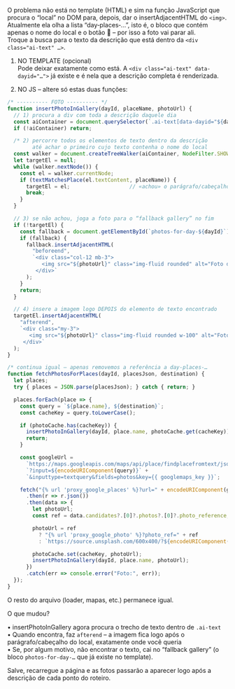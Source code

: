 O problema não está no template (HTML) e sim na função JavaScript que procura o “local” no DOM para, depois, dar o insertAdjacentHTML do `<img>`.  
Atualmente ela olha a lista “day‑places‑…”, isto é, o bloco que contém apenas o nome do local e o botão 🔄 – por isso a foto vai parar ali.  
Troque a busca para o texto da descrição que está dentro da `<div class="ai‑text" …>`.

1. NO TEMPLATE (opcional)  
   Pode deixar exatamente como está. A `<div class="ai‑text" data-dayid="…">` já existe e é nela que a descrição completa é renderizada.  

2. NO JS – altere só estas duas funções:

```js
/* ---------- FOTO ---------- */
function insertPhotoInGallery(dayId, placeName, photoUrl) {
  // 1) procura a div com toda a descrição daquele dia
  const aiContainer = document.querySelector(`.ai-text[data-dayid="${dayId}"]`);
  if (!aiContainer) return;

  /* 2) percorre todos os elementos de texto dentro da descrição
        até achar o primeiro cujo texto contenha o nome do local        */
  const walker = document.createTreeWalker(aiContainer, NodeFilter.SHOW_ELEMENT, null);
  let targetEl = null;
  while (walker.nextNode()) {
    const el = walker.currentNode;
    if (textMatchesPlace(el.textContent, placeName)) {
      targetEl = el;                   // «achou» o parágrafo/cabeçalho do local
      break;
    }
  }

  // 3) se não achou, joga a foto para o “fallback gallery” no fim
  if (!targetEl) {
    const fallback = document.getElementById(`photos-for-day-${dayId}`);
    if (fallback) {
      fallback.insertAdjacentHTML(
        "beforeend",
        `<div class="col-12 mb-3">
           <img src="${photoUrl}" class="img-fluid rounded" alt="Foto de ${placeName}">
         </div>`
      );
    }
    return;
  }

  // 4) insere a imagem logo DEPOIS do elemento de texto encontrado
  targetEl.insertAdjacentHTML(
    "afterend",
    `<div class="my-3">
       <img src="${photoUrl}" class="img-fluid rounded w-100" alt="Foto de ${placeName}">
     </div>`
  );
}

/* continua igual – apenas removemos a referência a day-places‑…         */
function fetchPhotosForPlaces(dayId, placesJson, destination) {
  let places;
  try { places = JSON.parse(placesJson); } catch { return; }

  places.forEach(place => {
    const query = `${place.name}, ${destination}`;
    const cacheKey = query.toLowerCase();

    if (photoCache.has(cacheKey)) {
      insertPhotoInGallery(dayId, place.name, photoCache.get(cacheKey));
      return;
    }

    const googleUrl =
      `https://maps.googleapis.com/maps/api/place/findplacefromtext/json` +
      `?input=${encodeURIComponent(query)}` +
      `&inputtype=textquery&fields=photos&key={{ googlemaps_key }}`;

    fetch("{% url 'proxy_google_places' %}?url=" + encodeURIComponent(googleUrl))
      .then(r => r.json())
      .then(data => {
        let photoUrl;
        const ref = data.candidates?.[0]?.photos?.[0]?.photo_reference;

        photoUrl = ref
          ? "{% url 'proxy_google_photo' %}?photo_ref=" + ref
          : `https://source.unsplash.com/600x400/?${encodeURIComponent(place.name + ' ' + destination)}`;

        photoCache.set(cacheKey, photoUrl);
        insertPhotoInGallery(dayId, place.name, photoUrl);
      })
      .catch(err => console.error("Foto:", err));
  });
}
```

O resto do arquivo (loader, mapas, etc.) permanece igual.

O que mudou?

• insertPhotoInGallery agora procura o trecho de texto dentro de `.ai-text`  
• Quando encontra, faz `afterend` – a imagem fica logo após o parágrafo/cabeçalho do local, exatamente onde você queria  
• Se, por algum motivo, não encontrar o texto, cai no “fallback gallery” (o bloco `photos-for-day-…` que já existe no template).

Salve, recarregue a página e as fotos passarão a aparecer logo após a descrição de cada ponto do roteiro.
